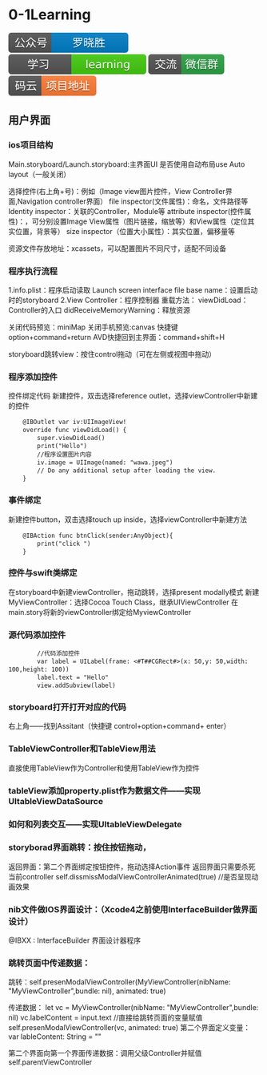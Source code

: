 # 0-1Learning

![alt text](../../static/common/svg/luoxiaosheng.svg "公众号")
![alt text](../../static/common/svg/luoxiaosheng_learning.svg "学习")
![alt text](../../static/common/svg/luoxiaosheng_wechat.svg "微信")
![alt text](../../static/common/svg/luoxiaosheng_gitee.svg "码云")


## 用户界面

### ios项目结构
Main.storyboard/Launch.storyboard:主界面UI
是否使用自动布局use Auto layout（一般关闭）

选择控件(右上角+号)：例如（Image view图片控件，View Controller界面,Navigation controller界面）
file inspector(文件属性)：命名，文件路径等
Identity inspector：关联的Controller，Module等
attribute inspector(控件属性)：，可分别设置Image View属性（图片链接，缩放等）和View属性（定位其实位置，背景等）
size inspector（位置大小属性）：其实位置，偏移量等

资源文件存放地址：xcassets，可以配置图片不同尺寸，适配不同设备

### 程序执行流程
1.info.plist：程序启动读取
Launch screen interface file base name：设置启动时的storyboard
2.View Controller：程序控制器
重载方法：
viewDidLoad：Controller的入口
didReceiveMemoryWarning：释放资源


关闭代码预览：miniMap
关闭手机预览:canvas 快捷键option+command+return
AVD快捷回到主界面：command+shift+H

storyboard跳转view：按住control拖动（可在左侧或视图中拖动）


### 程序添加控件
控件绑定代码
新建控件，双击选择reference outlet，选择viewController中新建的控件
````
    @IBOutlet var iv:UIImageView!
    override func viewDidLoad() {
        super.viewDidLoad()
        print("Hello")
        //程序设置图片内容
        iv.image = UIImage(named: "wawa.jpeg")
        // Do any additional setup after loading the view.
    }
````

### 事件绑定
新建控件button，双击选择touch up inside，选择viewController中新建方法

````
    @IBAction func btnClick(sender:AnyObject){
        print("click ")
    }
````

### 控件与swift类绑定
在storyboard中新建viewController，拖动跳转，选择present modally模式
新建MyViewController：选择Cocoa Touch Class，继承UIViewController
在main.story将新的viewController绑定给MyviewController

### 源代码添加控件

````
        //代码添加控件
        var label = UILabel(frame: <#T##CGRect#>(x: 50,y: 50,width: 100,height: 100))
        label.text = "Hello"
        view.addSubview(label)
````

### storyboard打开打开对应的代码
右上角——找到Assitant（快捷键 control+option+command+ enter）

### TableViewController和TableView用法
直接使用TableView作为Controller和使用TableView作为控件

### tableView添加property.plist作为数据文件——实现UItableViewDataSource

### 如何和列表交互——实现UItableViewDelegate



### storyborad界面跳转：按住按钮拖动，

返回界面：第二个界面绑定按钮控件，拖动选择Action事件
返回界面只需要杀死当前controller
self.dissmissModalViewControllerAnimated(true)  //是否呈现动画效果


### nib文件做IOS界面设计：（Xcode4之前使用InterfaceBuilder做界面设计）
@IBXX : InterfaceBuilder 界面设计器程序


### 跳转页面中传递数据：
跳转：self.presenModalViewController(MyViewController(nibName: "MyViewController",bundle: nil), animated: true)

传递数据：
let vc = MyViewController(nibName: "MyViewController",bundle: nil)
vc.labelContent = input.text	//直接给跳转页面的变量赋值
self.presenModalViewController(vc, animated: true)
第二个界面定义变量：
var lableContent: String = ""

第二个界面向第一个界面传递数据：调用父级Controller并赋值
self.parentViewController
